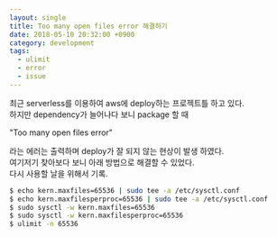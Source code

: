 ```yaml
---
layout: single
title: Too many open files error 해결하기
date: 2018-05-10 20:32:00 +0900
category: development
tags:
  - ulimit
  - error
  - issue
---
```


최근 serverless를 이용하여 aws에 deploy하는 프로젝트틀 하고 있다.  
하지만 dependency가 늘어나다 보니 package 할 때  

"Too many open files error"

라는 에러는 출력하며 deploy가 잘 되지 않는 현상이 발생 하였다.  
여기저기 찾아보다 보니 아래 방법으로 해결할 수 있었다.  
다시 사용할 날을 위해서 기록.  

```bash
$ echo kern.maxfiles=65536 | sudo tee -a /etc/sysctl.conf
$ echo kern.maxfilesperproc=65536 | sudo tee -a /etc/sysctl.conf
$ sudo sysctl -w kern.maxfiles=65536
$ sudo sysctl -w kern.maxfilesperproc=65536
$ ulimit -n 65536
```
